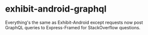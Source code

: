 # exhibit-android-graphql
Everything's the same as Exhibit-Android except requests now post GraphQL queries to Express-Framed for StackOverflow questions.
